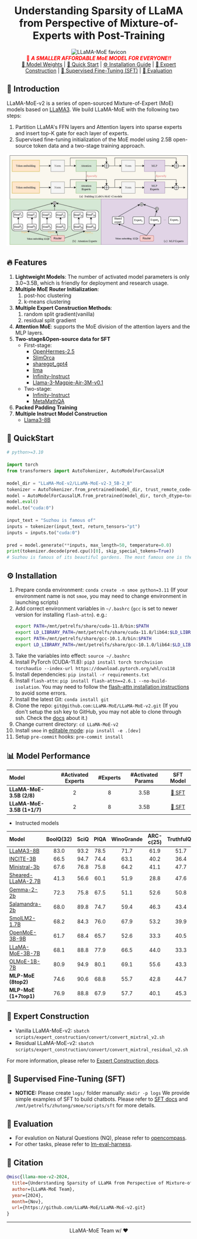 <div align="center">
  <h1>Understanding Sparsity of LLaMA from Perspective of Mixture-of-Experts with Post-Training</h1>
  <img src="docs/imgs/title-favicon.png" width="200" alt="LLaMA-MoE favicon" style="border-radius: 5%;"><br />
  <span style="color:red">📢 <strong><i>A SMALLER AFFORDABLE MoE MODEL FOR EVERYONE!!</i></strong></span>
  <div>
    <a href="https://huggingface.co/LLaMA-MoE-v2" target="_blank">🤗 Model Weights</a> | <a href="#quick-start">🚀 Quick Start</a> | <a href="#installation">⚙️ Installation Guide</a> | <a href="#expert-construction">🚧 Expert Construction</a> | <a href="#sft">💬 Supervised Fine-Tuning (SFT)</a> | <a href="#evaluation">💎 Evaluation</a>
  </div>
</div>

<h2 id="llama-moe">🎉 Introduction</h2>

LLaMA-MoE-v2 is a series of open-sourced Mixture-of-Expert (MoE) models based on [LLaMA3](https://github.com/facebookresearch/llama).
We build LLaMA-MoE with the following two steps:
1. Partition LLaMA's FFN layers and Attention layers into sparse experts and insert top-K gate for each layer of experts.
2. Supervised fine-tuning initialization of the MoE model using 2.5B open-source token data and a two-stage training approach.

![Overall Framework](./docs/imgs/llama_moev2.jpg)

<h2 id="features">🔥 Features</h2>

1. **Lightweight Models**: The number of activated model parameters is only 3.0~3.5B, which is friendly for deployment and research usage.
2. **Multiple MoE Router Initialization**:
   1. post-hoc clustering
   2. k-means clustering
3. **Multiple Expert Construction Methods**:
   1. random split gradient(vanilla)
   2. residual split gradient
4. **Attention MoE**: supports the MoE division of the attention layers and the MLP layers.
5. **Two-stage&Open-source data for SFT**
   - First-stage:
     - [OpenHermes-2.5](https://huggingface.co/datasets/teknium/OpenHermes-2.5)
     - [SlimOrca](https://huggingface.co/datasets/Open-Orca/SlimOrca)
     - [sharegpt_gpt4](https://huggingface.co/datasets/shibing624/sharegpt_gpt4)
     - [lima](https://huggingface.co/datasets/GAIR/lima)
     - [Infinity-Instruct](https://huggingface.co/datasets/BAAI/Infinity-Instruct)
     - [Llama-3-Magpie-Air-3M-v0.1](https://huggingface.co/datasets/Magpie-Align/Llama-3-Magpie-Air-3M-v0.1)
   - Two-stage:
     - [Infinity-Instruct](https://huggingface.co/datasets/BAAI/Infinity-Instruct)
     - [MetaMathQA](https://huggingface.co/datasets/meta-math/MetaMathQA)
6. **Packed Padding Training**
7. **Multiple Instruct Model Construction**
   - [Llama3-8B](https://huggingface.co/meta-llama/Meta-Llama-3-8B-Instruct)


<h2 id="quick-start">🚀 QuickStart</h2>

```python
# python>=3.10

import torch
from transformers import AutoTokenizer, AutoModelForCausalLM

model_dir = "LLaMA-MoE-v2/LLaMA-MoE-v2-3_5B-2_8"
tokenizer = AutoTokenizer.from_pretrained(model_dir, trust_remote_code=True)
model = AutoModelForCausalLM.from_pretrained(model_dir, torch_dtype=torch.bfloat16, trust_remote_code=True)
model.eval()
model.to("cuda:0")

input_text = "Suzhou is famous of"
inputs = tokenizer(input_text, return_tensors="pt")
inputs = inputs.to("cuda:0")

pred = model.generate(**inputs, max_length=50, temperature=0.0)
print(tokenizer.decode(pred.cpu()[0], skip_special_tokens=True))
# Suzhou is famous of its beautiful gardens. The most famous one is the Humble Administrator's Garden. It is a classical Chinese garden with a history of more than 600 years. The garden is divided into three
```

<h2 id="installation">⚙️ Installation</h2>

1. Prepare conda environment: `conda create -n smoe python=3.11` (If your environment name is not `smoe`, you may need to change environment in launching scripts)
2. Add correct environment variables in `~/.bashrc` (`gcc` is set to newer version for installing `flash-attn`). e.g.:
    ```bash
    export PATH=/mnt/petrelfs/share/cuda-11.8/bin:$PATH
    export LD_LIBRARY_PATH=/mnt/petrelfs/share/cuda-11.8/lib64:$LD_LIBRARY_PATH
    export PATH=/mnt/petrelfs/share/gcc-10.1.0/bin:$PATH
    export LD_LIBRARY_PATH=/mnt/petrelfs/share/gcc-10.1.0/lib64:$LD_LIBRARY_PATH
    ```
3. Take the variables into effect: `source ~/.bashrc`
4. Install PyTorch (CUDA-11.8): `pip3 install torch torchvision torchaudio --index-url https://download.pytorch.org/whl/cu118`
5. Install dependencies: `pip install -r requirements.txt`
6. Install `flash-attn`: `pip install flash-attn==2.6.1 --no-build-isolation`. You may need to follow the [flash-attn installation instructions](https://github.com/Dao-AILab/flash-attention?tab=readme-ov-file#installation-and-features) to avoid some errors.
7. Install the latest Git: `conda install git`
8. Clone the repo: `git@github.com:LLaMA-MoE/LLaMA-MoE-v2.git` (If you don't setup the ssh key to GitHub, you may not able to clone through ssh. Check the [docs](https://docs.github.com/en/authentication/connecting-to-github-with-ssh/adding-a-new-ssh-key-to-your-github-account) about it.)
9. Change current directory: `cd LLaMA-MoE-v2`
10. Install `smoe` in [editable mode](https://pip.pypa.io/en/stable/cli/pip_install/#cmdoption-e): `pip install -e .[dev]`
11. Setup `pre-commit` hooks: `pre-commit install`


<h2 id="performance">📊 Model Performance</h2>

| Model                     | \#Activated Experts | \#Experts | \#Activated Params |                      SFT Model                                  |
| :------------------------ | :-----------------: | :-------: | :----------------: | :------------------------------------: |
| **LLaMA-MoE-3.5B (2/8)**  |          2          |     8     |        3.5B        | [🤗 SFT](https://huggingface.co/LLaMA-MoE-v2/LLaMA-MoE-v2-3_5B-2_8)    |
| **LLaMA-MoE-3.5B (1+1/7)**|          2          |     8     |        3.5B        | [🤗 SFT](https://huggingface.co/LLaMA-MoE-v2/LLaMA-MoE-v2-3_5B-1_1_7)  |

- Instructed models

| Model                                                                                 | BoolQ(32)|   SciQ   |   PIQA   | WinoGrande | ARC-c(25)| TruthfulQA | HellaSwag(10)  |  MMLU(5) |  GSM8k(8)  | HumanEval|  IFEval  |
| :------------------------------------------------------------------------------------ | :------: | :------: | :------: | :--------: | :------: | :--------: | :------------: | :------: | :--------: | :------: | :------: |
| [LLaMA3-8B](https://huggingface.co/meta-llama/Meta-Llama-3-8B-Instruct)               |   83.0   |   93.2   |   78.5   |    71.7    |   61.9   |    51.7       |      78.8      |   67.2   |    76.5    |   71.4   |   76.5   |
| [INCITE-3B](https://huggingface.co/togethercomputer/RedPajama-INCITE-Instruct-3B-v1)  |   66.5   |   94.7   |   74.4   |    63.1    |   40.2   |    36.4       |      65.6      |   25.1   |    2.12    |   6.92   |   30.1   |
| [Ministral-3b](https://huggingface.co/ministral/Ministral-3b-instruct)                |   67.6   |   76.8   |   75.8   |    64.2    |   41.1   |    47.7       |      71.3      |   28.3   |    1.90    |   3.29   |   28.8   |
| [Sheared-LLaMA-2.7B](https://huggingface.co/princeton-nlp/Sheared-LLaMA-2.7B-ShareGPT)|   41.3   |   56.6   |   60.1   |    51.9    |   28.8   |    47.6       |      39.0      |   25.4   |    0.38    |   3.11   |   24.2   |
| [Gemma-2-2b](https://huggingface.co/google/gemma-2-2b-it)                             |   72.3   |   75.8   |   67.5   |    51.1    |   52.6   |    50.8       |      69.0      |   53.0   |    26.3    |   46.1   |   34.9   |
| [Salamandra-2b](https://huggingface.co/BSC-LT/salamandra-2b-instruct)                 |   68.0   |   89.8   |   74.7   |    59.4    |   46.3   |    43.4       |      62.3      |   25.1   |    1.90    |   5.82   |   27.7   |
| [SmolLM2-1.7B](https://huggingface.co/HuggingFaceTB/SmolLM2-1.7B-Instruct)            |   68.2   |   84.3   |   76.0   |    67.9    |   53.2   |    39.9       |      72.6      |   50.4   |    38.5    |   39.1   |   29.0   |
| [OpenMoE-3B-9B](https://huggingface.co/OrionZheng/openmoe-8b-chat)                    |   61.7   |   68.4   |   65.7   |    52.6    |   33.3   |    40.5       |      56.5      |   26.5   |    1.36    |   1.01   |   31.2   |
| [LLaMA-MoE-3B-7B](https://huggingface.co/llama-moe/LLaMA-MoE-v1-3_5B-2_8-sft)         |   68.1   |   88.8   |   77.9   |    66.5    |   44.0   |    33.3       |      73.2      |   28.2   |    4.62    |   12.0   |   28.1   |
| [OLMoE-1B-7B](https://huggingface.co/allenai/OLMoE-1B-7B-0924-SFT)                    |   80.9   |   94.9   |   80.1   |    69.1    |   55.6   |    43.3       |      79.6      |   53.8   |    40.9    |   40.5   |   35.5   |
| **MLP-MoE (8top2)**                                                                   |   74.6   |   90.6   |   68.8   |    55.7    |   42.8   |    44.7       |      59.0      |   40.6   |    53.1    |   53.5   |   32.7   |
| **MLP-MoE (1+7top1)**                                                                 |   76.9   |   88.8   |   67.9   |    57.7    |   40.1   |    45.3       |      52.7      |   42.7   |    55.0    |   51.2   |   36.0 |


<h2 id="expert-construction">🚧 Expert Construction</h2>

- Vanilla LLaMA-MoE-v2: `sbatch scripts/expert_construction/convert/convert_mixtral_v2.sh`
- Residual LLaMA-MoE-v2: `sbatch scripts/expert_construction/convert/convert_mixtral_residual_v2.sh`

For more information, please refer to [Expert Construction docs](docs/expert_construction/README.md).


<h2 id="sft">💬 Supervised Fine-Tuning (SFT)</h2>

- **NOTICE:** Please create `logs/` folder manually: `mkdir -p logs`
We provide simple examples of SFT to build chatbots.
Please refer to [SFT docs](docs/supervised_fine_tuning/LLaMA-MoE-v2.md) and `/mnt/petrelfs/zhutong/smoe/scripts/sft` for more details.


<h2 id="evaluation">💎 Evaluation</h2>

- For evalution on Natural Questions (NQ), please refer to [opencompass](https://github.com/Spico197/opencompass/tree/main).
- For other tasks, please refer to [lm-eval-harness](https://github.com/spico197/smoe-eval).


<h2 id="citation">📑 Citation</h2>

```bibtex
@misc{llama-moe-v2-2024,
  title={Understanding Sparsity of LLaMA from Perspective of Mixture-of-Experts with Post-Training},
  author={LLaMA-MoE Team},
  year={2024},
  month={Nov},
  url={https://github.com/LLaMA-MoE/LLaMA-MoE-v2.git}
}
```

<hr>
<p align="center">LLaMA-MoE Team w/ ❤️</p>
